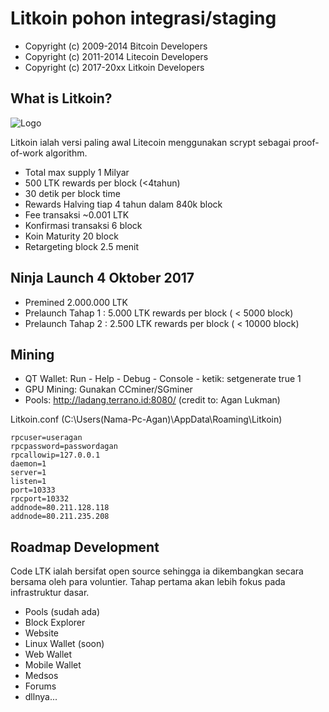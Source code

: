 Litkoin pohon integrasi/staging
================================

- Copyright (c) 2009-2014 Bitcoin Developers
- Copyright (c) 2011-2014 Litecoin Developers
- Copyright (c) 2017-20xx Litkoin Developers

What is Litkoin?
----------------
![Logo](https://i.imgur.com/YPlzGBo.jpg)

Litkoin ialah versi paling awal Litecoin menggunakan scrypt sebagai proof-of-work algorithm.
 - Total max supply 1 Milyar
 - 500 LTK rewards per block (<4tahun)
 - 30 detik per block time
 - Rewards Halving tiap 4 tahun dalam 840k block
 - Fee transaksi  ~0.001 LTK
 - Konfirmasi transaksi 6 block
 - Koin Maturity 20 block
 - Retargeting block 2.5 menit


 
Ninja Launch 4 Oktober 2017
-------

- Premined  2.000.000 LTK
- Prelaunch Tahap 1 : 5.000 LTK rewards per block ( < 5000 block)
- Prelaunch Tahap 2 : 2.500 LTK rewards per block ( < 10000 block)

		

Mining
-------------------
- QT Wallet: Run - Help - Debug - Console - ketik: setgenerate true 1
- GPU Mining: Gunakan CCminer/SGminer
- Pools: http://ladang.terrano.id:8080/ (credit to: Agan Lukman)

Litkoin.conf (C:\Users\(Nama-Pc-Agan)\AppData\Roaming\Litkoin)

```
rpcuser=useragan
rpcpassword=passwordagan
rpcallowip=127.0.0.1
daemon=1
server=1
listen=1
port=10333
rpcport=10332
addnode=80.211.128.118
addnode=80.211.235.208
```


		
Roadmap Development
-------------------

Code LTK ialah bersifat open source sehingga ia dikembangkan secara bersama oleh para voluntier. Tahap pertama akan lebih fokus pada infrastruktur dasar.
- Pools (sudah ada)
- Block Explorer
- Website
- Linux Wallet (soon)
- Web Wallet
- Mobile Wallet
- Medsos
- Forums
- dllnya...






